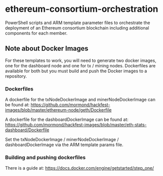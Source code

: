 # ethereum-consortium-orchestration
PowerShell scripts and ARM template parameter files to orchestrate the deployment of an Ethereum consortium blockchain including additional components for each member.

## Note about Docker Images
For these templates to work, you will need to generate two docker images, one for the dashboard node and one for tx / mining nodes. Dockerfiles are available for both but you must build and push the Docker images to a repository.

### Dockerfiles
A dockerfile for the txNodeDockerImage and minerNodeDockerImage can be found at: 
https://github.com/mormond/hackfest-images/blob/master/ethereum-node/geth/Dockerfile  

A dockerfile for the dashboardDockerImage can be found at:     
https://github.com/mormond/hackfest-images/blob/master/eth-stats-dashboard/Dockerfile 

Set the txNodeDockerImage / minerNodeDockerImage / dashboardDockerImage via the ARM template params file.

### Building and pushing dockerfiles
There is a guide at: https://docs.docker.com/engine/getstarted/step_one/
